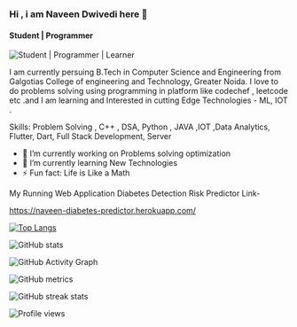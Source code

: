 ### Hi , i am Naveen Dwivedi here 👋
#### Student | Programmer 
![Student | Programmer | Learner ](https://arturssmirnovs.github.io/github-profile-readme-generator/images/banner.png)

I am currently persuing B.Tech in Computer Science and Engineering 
from  Galgotias College of engineering and Technology, Greater Noida.
I love to do problems solving using programming in platform like codechef , leetcode etc .and I am learning and Interested in cutting Edge Technologies - ML, IOT .

Skills: Problem Solving , C++ , DSA, Python , JAVA ,IOT ,Data Analytics, Flutter, Dart, Full Stack Development, Server

- 🔭 I’m currently working on Problems solving optimization 
- 🌱 I’m currently learning New Technologies 
- ⚡ Fun fact: Life is Like a Math 

My Running Web Application Diabetes Detection Risk Predictor Link-

https://naveen-diabetes-predictor.herokuapp.com/

 

[![Top Langs](https://github-readme-stats.vercel.app/api/top-langs/?username=naveen-dwivedi-7)](https://github.com/anuraghazra/github-readme-stats)

![GitHub stats](https://github-readme-stats.vercel.app/api?username=naveen-dwivedi-7&show_icons=true)  

![GitHub Activity Graph](https://activity-graph.herokuapp.com/graph?username=naveen-dwivedi-7)  

![GitHub metrics](https://metrics.lecoq.io/naveen-dwivedi-7)  

![GitHub streak stats](https://github-readme-streak-stats.herokuapp.com/?user=naveen-dwivedi-7)  

![Profile views](https://gpvc.arturio.dev/naveen-dwivedi-7)  



           
  
